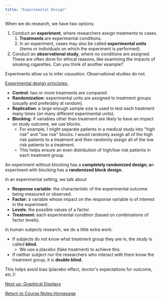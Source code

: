 ```yaml
---
title: "Experimental Design"
---
```

<p>When we do research, we have two options:</p>
<ol>
    <li>Conduct an&nbsp;<strong>experiment</strong>, where researchers assign treatments to cases.&nbsp;
        <ol>
            <li><strong>Treatments </strong>are experimental conditions.&nbsp;</li>
            <li>In an experiment, cases may also be called&nbsp;<strong>experimental units</strong> (items or individuals on which the experiment is performed).</li>
        </ol>
    </li>
    <li>Conduct an&nbsp;<strong>observational study</strong>, where no conditions are assigned. These are often done for ethical reasons, like examining the impacts of smoking cigarettes. Can you think of another example?</li>
</ol>
<p>Experiments allow us to infer&nbsp;<em>causation</em>. Observational studies do not.</p>
<p>
    <span style="text-decoration: underline;">Experimental design principles:</span>
</p>
<ul>
    <li><strong>Control</strong>: two or more treatments are compared.</li>
    <li><strong>Randomization</strong>: experimental units are assigned to treatment groups (usually and preferably at random).</li>
    <li><strong>Replication</strong>: a large enough sample size is used to test each treatment many times (on many different experimental units).&nbsp;</li>
    <li><strong>Blocking</strong>: if variables other than treatment are likely to have an impact on study outcome, we use blocks.
        <br />
        <ul>
            <li>For example, I might separate patients in a medical study into "high risk" and "low risk" blocks. I would randomly assign all of the high risk patients to a treatment and then randomly assign all of the low risk patients to a treatment.</li>
            <li>This helps ensure an even distribution of high/low risk patients in each treatment group.&nbsp;</li>
        </ul>
    </li>
</ul>
<p>An experiment without blocking has a&nbsp;<strong>completely randomized design; a</strong>n experiment with blocking has a <strong>randomized block design.&nbsp;</strong></p>
<p>In an experimental setting, we talk about</p>
<ul>
    <li><strong>Response variable</strong>: the characteristic of the experimental outcome being measured or observed.</li>
    <li><strong>Factor:</strong> a variable whose impact on the response variable is of interest in the experiment.</li>
    <li><strong>Levels</strong>: the possible values of a factor.</li>
    <li><strong>Treatment:&nbsp;</strong>each experimental condition (based on combinations of factor levels).</li>
</ul>
<p>In human subjects research, we do a little extra work:</p>
<ul>
    <li>If subjects do not know what treatment group they are in, the study is called&nbsp;<strong>blind.</strong>
        <ul>
            <li>We use a placebo (fake treatment) to achieve this.</li>
        </ul>
    </li>
    <li>If neither subject nor the researchers who interact with them know the treatment group, it is&nbsp;<strong>double blind.</strong></li>
</ul>
<p>This helps avoid bias (placebo effect, doctor's expectations for outcome, etc.)!</p>

<a href="https://lgpcappiello.github.io/teaching/IntroStats/descriptives/plots">Next up: Graphical Displays</a>

<a href="https://lgpcappiello.github.io/teaching/IntroStats">Return to Course Notes Homepage</a>
